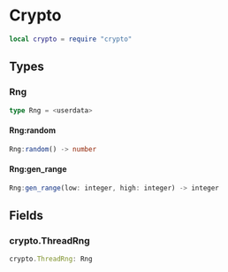# Crypto

```lua
local crypto = require "crypto"
```

## Types

### Rng

```ts
type Rng = <userdata>
```

#### Rng:random

```ts
Rng:random() -> number
```

#### Rng:gen_range

```ts
Rng:gen_range(low: integer, high: integer) -> integer
```

## Fields

### crypto.ThreadRng

```ts
crypto.ThreadRng: Rng
```
